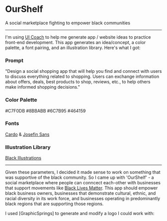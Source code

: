 # OurShelf
A social marketplace fighting to empower black communities

---

I'm using [UI Coach](https://uicoach.io/) to help me generate app / website ideas to practice front-end development. This app generates an idea/concept, a color palette, a font pairing, and an illustration library. Here's what I got: 

### Prompt
"Design a social shopping app that will help you find and connect with users to discuss everything related to shopping. Users can exchange information about offers, deals, best products to shop, reviews, etc., to help others make informed shopping decisions."

### Color Palette
#C7F0DB
#8BBABB
#6C7B95
#464159

### Fonts 
[Cardo](https://fonts.google.com/specimen/Cardo) & [Josefin Sans](https://fonts.google.com/specimen/Josefin+Sans)

### Illustration Library
[Black Illustrations](https://www.blackillustrations.com/)

---

Given these parameters, I decided it made sense to work on something that was supportive of the black community. So I came up with 'OurShelf' - a social marketplace where people can conncect each-other with businesses that support movements like [Black Lives Matter](https://blacklivesmatter.com/). This app should empower black business owners, businesses that demonstrate cultural, ethnic, and racial diversity in its work force, and businesses operating in predominantly black regions that are supporting those regions. 

I used [GraphicSprings] to generate and modify a logo I could work with:

